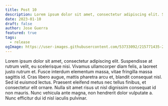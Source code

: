 ```yaml
---
title: Post 10
description: Lorem ipsum dolor sit amet, consectetur adipiscing elit. Suspendisse at rutrum velit, eu scelerisque nisi.
date: 2023-01-10
draft: false
author: Jose Guerra
featured: true
tags:
  - release
ogImage: https://user-images.githubusercontent.com/53733092/215771435-25408246-2309-4f8b-a781-1f3d93bdf0ec.png
---
```


Lorem ipsum dolor sit amet, consectetur adipiscing elit. Suspendisse at rutrum velit, eu scelerisque nisi. Vivamus ullamcorper diam felis, a laoreet justo rutrum et. Fusce interdum elementum massa, vitae fringilla massa sagittis id. Cras libero augue, mattis pharetra arcu et, blandit consequat nisl. Sed id euismod lectus. Praesent eleifend metus nec tellus finibus, et consectetur elit ornare. Nulla sit amet risus ut nisl dignissim consequat id non mauris. Nunc vehicula ante magna, non hendrerit dolor vulputate a. Nunc efficitur dui id nisl iaculis pulvinar.
